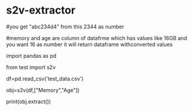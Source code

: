 # s2v-extractor

#you get "abc234d4" from this 2344 as number

#memory and age are column of datafrme which has values like 16GB and you want 16 as number it will return dataframe withconverted values

import pandas as pd


from test import s2v

 

df=pd.read_csv('test_data.csv')


obj=s2v(df,["Memory","Age"])         
              
print(obj.extract())



